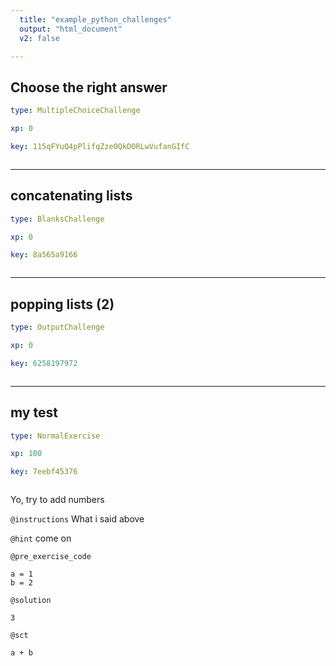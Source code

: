 ```yaml
---
  title: "example_python_challenges"
  output: "html_document"
  v2: false

---
```

## Choose the right answer

```yaml
type: MultipleChoiceChallenge

xp: 0

key: 115qFYuQ4pPlifqZze0QkDORLwVufanGIfC



```














---
## concatenating lists

```yaml
type: BlanksChallenge

xp: 0

key: 8a565a9166



```














---
## popping lists (2)

```yaml
type: OutputChallenge

xp: 0

key: 6258197972



```














---
## my test

```yaml
type: NormalExercise

xp: 100

key: 7eebf45376



```

Yo, try to add numbers

`@instructions`
What i said above

`@hint`
come on

`@pre_exercise_code`
```{undefined}
a = 1
b = 2
```

`@solution`
```{undefined}
3
```
`@sct`
```{undefined}
a + b
```



